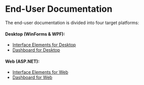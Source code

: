 # End-User Documentation

The end-user documentation is divided into four target platforms:

#### Desktop (WinForms & WPF):
* [Interface Elements for Desktop](interface-elements-for-desktop/articles/README.md)
* [Dashboard for Desktop](dashboard-for-desktop/articles/README.md)

#### Web (ASP.NET):
* [Interface Elements for Web](interface-elements-for-web/articles/README.md)
* [Dashboard for Web](dashboard-for-web/articles/README.md)
